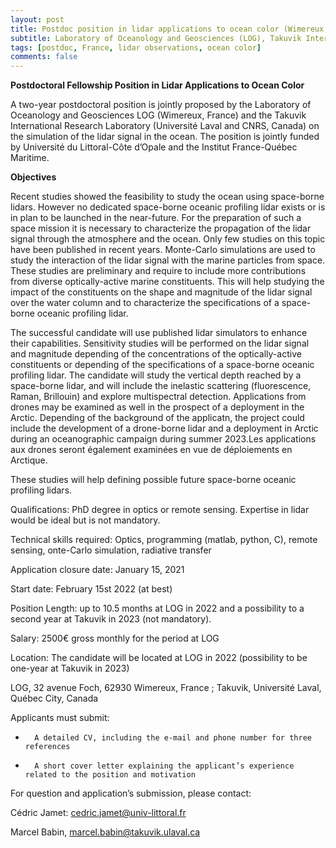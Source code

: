 ```yaml
---
layout: post
title: Postdoc position in lidar applications to ocean color (Wimereux, France)
subtitle: Laboratory of Oceanology and Geosciences (LOG), Takuvik International Research Laboratory
tags: [postdoc, France, lidar observations, ocean color]
comments: false
---
```

**Postdoctoral Fellowship Position in Lidar Applications to Ocean Color**

A two-year postdoctoral position is jointly proposed by the Laboratory of Oceanology and Geosciences LOG (Wimereux, France) and the Takuvik International Research Laboratory (Université Laval and CNRS, Canada) on the simulation of the lidar signal in the ocean. The position is jointly funded by Université du Littoral-Côte d’Opale and the Institut France-Québec Maritime.

**Objectives**

Recent studies showed the feasibility to study the ocean using space-borne lidars. However no dedicated space-borne oceanic profiling lidar exists or is in plan to be launched in the near-future. For the preparation of such a space mission it is necessary to characterize the propagation of the lidar signal through the atmosphere and the ocean. Only few studies on this topic have been published in recent years. Monte-Carlo simulations are used to study the interaction of the lidar signal with the marine particles from space. These studies are preliminary and require to include more contributions from diverse optically-active marine constituents. This will help studying the impact of the constituents on the shape and magnitude of the lidar signal over the water column and to characterize the specifications of a space-borne oceanic profiling lidar.

The successful candidate will use published lidar simulators to enhance their capabilities. Sensitivity studies will be performed on the lidar signal and magnitude depending of the concentrations of the optically-active constituents or depending of the specifications of a space-borne oceanic profiling lidar. The candidate will study the vertical depth reached by a space-borne lidar, and will include the inelastic scattering (fluorescence, Raman, Brillouin) and explore multispectral detection. Applications from drones may be examined as well in the prospect of a deployment in the Arctic. Depending of the background of the applicatn, the project could include the development of a drone-borne lidar and a deployment in Arctic during an oceanographic campaign during summer 2023.Les applications aux drones seront également examinées en vue de déploiements en Arctique.

These studies will help defining possible future space-borne oceanic profiling lidars.

Qualifications:  PhD degree in optics or remote sensing. Expertise in lidar would be ideal but is not mandatory.

Technical skills required: Optics, programming (matlab, python, C), remote sensing, onte-Carlo simulation, radiative transfer

Application closure date: January 15, 2021

Start date: February 15st 2022 (at best)

Position Length: up to 10.5 months at LOG in 2022 and a possibility to a second year at Takuvik in 2023 (not mandatory).

Salary: 2500€ gross monthly for the period at LOG

Location: The candidate will be located at LOG in 2022 (possibility to be one-year at Takuvik in 2023)

LOG, 32 avenue Foch, 62930 Wimereux, France ; Takuvik, Université Laval, Québec City, Canada

Applicants must submit:

-       A detailed CV, including the e-mail and phone number for three references

-       A short cover letter explaining the applicant’s experience related to the position and motivation

For question and application’s submission, please contact:

Cédric Jamet: cedric.jamet@univ-littoral.fr

Marcel Babin, marcel.babin@takuvik.ulaval.ca
